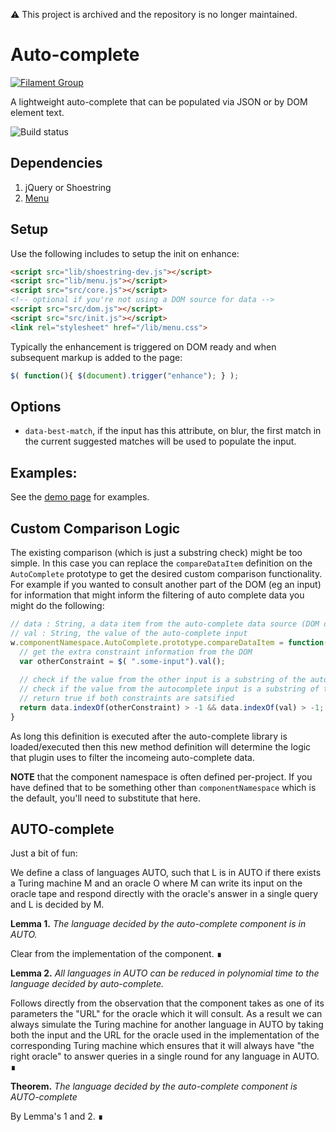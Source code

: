 :warning: This project is archived and the repository is no longer maintained. 

# Auto-complete

[![Filament Group](http://filamentgroup.com/images/fg-logo-positive-sm-crop.png) ](http://www.filamentgroup.com/)

A lightweight auto-complete that can be populated via JSON or by DOM element text.

![Build status](https://api.travis-ci.org/filamentgroup/auto-complete.svg)

## Dependencies

1. jQuery or Shoestring
2. [Menu](https://github.com/filamentgroup/menu)

## Setup

Use the following includes to setup the init on enhance:

```html
<script src="lib/shoestring-dev.js"></script>
<script src="lib/menu.js"></script>
<script src="src/core.js"></script>
<!-- optional if you're not using a DOM source for data -->
<script src="src/dom.js"></script>
<script src="src/init.js"></script>
<link rel="stylesheet" href="/lib/menu.css">
```

Typically the enhancement is triggered on DOM ready and when subsequent markup is added to the page:

``` js
$( function(){ $(document).trigger("enhance"); } );
```

## Options

* `data-best-match`, if the input has this attribute, on blur, the first match in the current suggested matches will be used to populate the input.

## Examples:

See the [demo page](http://filamentgroup.github.io/auto-complete/) for examples.

## Custom Comparison Logic

The existing comparison (which is just a substring check) might be too simple. In this case you can replace the `compareDataItem` definition on the `AutoComplete` prototype to get the desired custom comparison functionality. For example if you wanted to consult another part of the DOM (eg an input) for information that might inform the filtering of auto complete data you might do the following:

```javascript
// data : String, a data item from the auto-complete data source (DOM or Ajax Req)
// val : String, the value of the auto-complete input
w.componentNamespace.AutoComplete.prototype.compareDataItem = function(data, val){
  // get the extra constraint information from the DOM
  var otherConstraint = $( ".some-input").val();
  
  // check if the value from the other input is a substring of the auto-complete data
  // check if the value from the autocomplete input is a substring of the auto-complete data
  // return true if both constraints are satsified
  return data.indexOf(otherConstraint) > -1 && data.indexOf(val) > -1;
}
```

As long this definition is executed after the auto-complete library is loaded/executed then this new method definition will determine the logic that plugin uses to filter the incomeing auto-complete data.

**NOTE** that the component namespace is often defined per-project. If you have defined that to be something other than `componentNamespace` which is the default, you'll need to substitute that here.

## AUTO-complete

Just a bit of fun:

We define a class of languages AUTO, such that L is in AUTO if there exists a Turing machine M and an oracle O where M can write its input on the oracle tape and respond directly with the oracle's answer in a single query and L is decided by M.

**Lemma 1.** *The language decided by the auto-complete component is in AUTO.*

Clear from the implementation of the component. ∎

**Lemma 2.** *All languages in AUTO can be reduced in polynomial time to the language decided by auto-complete.*

Follows directly from the observation that the component takes as one of its parameters the "URL" for the oracle which it will consult. As a result we can always simulate the Turing machine for another language in AUTO by taking both the input and the URL for the oracle used in the implementation of the corresponding Turing machine which ensures that it will always have "the right oracle" to answer queries in a single round for any language in AUTO. ∎

**Theorem.** *The language decided by the auto-complete component is AUTO-complete*

By Lemma's 1 and 2. ∎
